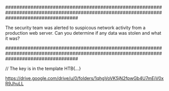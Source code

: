 ##########################################################################################################################################

The security team was alerted to suspicous network activity from a production web server. Can you determine if any data was stolen and what it was?

##########################################################################################################################################

// The key is in the template HTB{...}



https://drive.google.com/drive/u/0/folders/1qhgVoVK5jN2fpwGb4U7mEjV0xR9JhuLL
